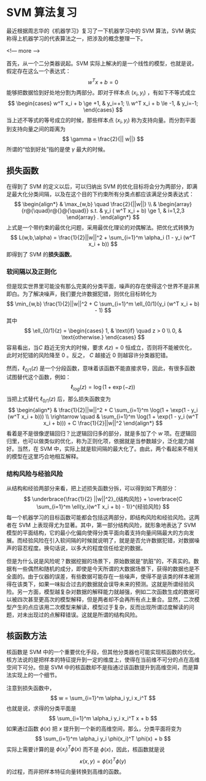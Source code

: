 # SVM 算法复习

最近根据周志华的《机器学习》复习了一下机器学习中的 SVM 算法，SVM 确实称得上机器学习的代表算法之一，把涉及的概念整理一下。

<!— more —>

首先，从一个二分类器说起。SVM 实际上解决的是一个线性的模型，也就是说，假定存在这么一个表达式：
$$
w^T x + b = 0
$$
能够把数据恰到好处地分割为两部分。即对于样本点 $(x_i, y_i)$ ，有如下不等式成立
$$
\begin{cases}
w^T x_i + b \ge +1, & y_i=+1; \\
w^T x_i + b \le -1, & y_i=-1;
\end{cases}
$$
当上述不等式的等号成立的时候，那些样本点 $(x_i, y_i)$ 称为支持向量。而分割平面到支持向量之间的距离为
$$
\gamma = \frac{2}{|| w||}
$$
所谓的“恰到好处”指的是使 $\gamma$ 最大的时候。

## 损失函数

在得到了 SVM 的定义以后，可以归纳出 SVM 的优化目标将会分为两部分，即满足最大化分类间隔，以及在这个目的下约束所有分类点都应该满足分类表达式：
$$
\begin{align*}
& \max_{w,b} \quad \frac{2}{||w||} \\
& \begin{array}{r@{\quad}r@{}@{\quad}} s.t. &  y_i ( w^T x_i + b) \ge 1, & i=1,2,3 \end{array} .
\end{align*}
$$
上式是一个带约束的最优化问题，采用最优化理论的对偶解法。把优化式转换为
$$
L(w,b,\alpha) = \frac{1}{2}||w||^2 + \sum_{i=1}^m \alpha_i (1 - y_i (w^T x_i + b))
$$
即得到了 SVM 的**损失函数**。

### 软间隔以及正则化

但是现实世界里可能没有那么完美的分类平面，噪声的存在使得这个世界不是非黑即白。为了解决噪声，我们要允许数据犯错，则优化目标转化为
$$
\min_{w,b} \frac{1}{2}||w||^2 + C \sum_{i=1}^m \ell_{0/1}(y_i (w^T x_i + b) - 1)
$$
其中
$$
\ell_{0/1}(z) = \begin{cases} 1, & \text{if} \quad z > 0 \\ 0, & \text{otherwise.} \end{cases}
$$
容易看出，当$C$ 趋近无穷大的时候，要求 $\mathcal{l}(z)=0$ 恒成立，否则将不能被优化，此时对犯错的风险降至 0 。反之， $C$ 越接近 0 则越容许分类器犯错。

然而，$\ell_{0/1}(z)$ 是一个分段函数，意味着该函数不能直接求导，因此，有很多函数试图替代这个函数，例如：
$$
\ell_{log}(z) = \log (1 + \exp(-z))
$$
当把上式替代 $\ell_{0/1}(z)$ 后，那么损失函数变为
$$
\begin{align*}
 & \frac{1}{2}||w||^2 + C \sum_{i=1}^m \log(1 + \exp(1 - y_i (w^T x_i + b))) \\ 
 \rightarrow \quad & \sum_{i=1}^m \log(1 + \exp(1 - y_i (w^T x_i + b))) + C  \frac{1}{2}||w||^2
\end{align*}
$$
看着是不是很像逻辑回归？比逻辑回归多的部分，就是多加了个 $w$ 项。在逻辑回归里，也可以做类似的优化，称为正则化项，依据就是当参数越少，泛化能力越好。当然，在 SVM 中，实际上就是软间隔的最大化了。由此，两个看起来不相关的模型在这里巧合地相互解释。

### 结构风险与经验风险

从结构和经验两部分来看，把上述损失函数分拆，可以得到如下两部分：
$$
\underbrace{\frac{1}{2} ||w||^2}_{结构风险} + \overbrace{C \sum_{i=1}^m \ell(y_i(w^T x_i + b) - 1)}^{经验风险}
$$
每一个机器学习的目标函数可能都会包括这两部分，即结构风险和经验风险。这两者在 SVM 上表现得尤为显著。其中，第一部分结构风险，就形象地表达了 SVM 模型的平面结构，它的最小化偏向使得分类平面向着支持向量间隔最大的方向发展。而经验风险在引入软间隔的时候就说明了，就是是否允许数据犯错，对数据噪声的容忍程度。换句话说，以多大的程度信任给定的数据。

但是为什么说是风险呢？数据挖掘的场景下，原始数据是“肮脏”的，不真实的。数据有一些偶然和随机的成分，即使是今天所谓的大数据场景下，获得的数据也是不全面的。由于仪器的误差，有些数据可能存在一些噪声，使得不是该类的样本被测得在该类下，如果一味拟合过去的数据就会误导未来的预测。这就是所谓经验风险。另一方面，模型越复杂对数据的解释能力就越强，例如二次函数生成的数据可以被四次甚至更高次的模型解释，但是两者却不会再所有点上重合。显然，二次模型产生的点应该用二次模型来解读，模型过于复杂，反而出现所谓过度解读的问题，对未出现过的点解释错误。这就是所谓的结构风险。

## 核函数方法

核函数是 SVM 中的一个重要优化手段，但其他分类器也可能实现核函数的优化。核方法说的是把样本的特征提升到一定的维度上，使得在当前维不可分的点在高维空间下可分。但是 SVM 中的核函数却不是指通过该函数提升到高维空间，而是算法实现上的一个细节。

注意到损失函数中，
$$
w = \sum_{i=1}^m \alpha_i y_i x_i^T
$$
也就是说，求得的分类平面是
$$
\sum_{i=1}^m \alpha_i y_i x_i^T x + b
$$
如果通过函数 $\phi(x)$ 把 $x$ 提升到一个新的高维空间，那么，分类平面将变为
$$
\sum_{i=1}^m \alpha_i y_i \phi(x_i)^T \phi(x) + b
$$
实际上需要计算的是 $\phi(x_i)^T\phi(x)$ 而不是 $\phi(x)$，因此，核函数就是说
$$
\kappa(x, y)=\phi(x)^T \phi(y)
$$
的过程，而非把样本特征向量转换到高维的函数。